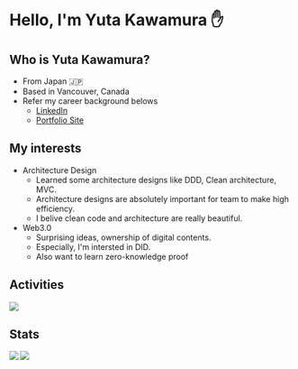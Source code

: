 # Hello, I'm Yuta Kawamura ✋

## Who is Yuta Kawamura?
- From Japan 🇯🇵
- Based in Vancouver, Canada
- Refer my career background belows
  - [LinkedIn](https://www.linkedin.com/in/yuta519/)
  - [Portfolio Site](https://yuta519.github.io/)

## My interests
- Architecture Design
  - Learned some architecture designs like DDD, Clean architecture, MVC.
  - Architecture designs are absolutely important for team to make high efficiency.
  - I belive clean code and architecture are really beautiful.
- Web3.0
  - Surprising ideas, ownership of digital contents.
  - Especially, I'm intersted in DID.
  - Also want to learn zero-knowledge proof

## Activities
[![](https://github-profile-summary-cards.vercel.app/api/cards/profile-details?username=yuta519&theme=vue)](https://github.com/vn7n24fzkq/github-profile-summary-cards)

## Stats
<a href="https://github.com/anuraghazra/github-readme-stats">
  <img align="left" src="https://github-readme-stats.vercel.app/api?username=yuta519&count_private=true&show_icons=true" />
</a>
<a href="https://github.com/anuraghazra/github-readme-stats">
  <img align="left" src="https://github-readme-stats.vercel.app/api/top-langs/?username=yuta519" />
</a>
